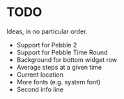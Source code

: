 # TODO

Ideas, in no particular order.

- Support for Pebble 2
- Support for Pebble Time Round
- Background for bottom widget row
- Average steps at a given time
- Current location
- More fonts (e.g. system font)
- Second info line
